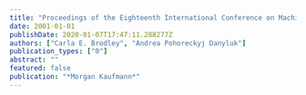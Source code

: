 ```yaml
---
title: "Proceedings of the Eighteenth International Conference on Machine Learning (ICML 2001), Williams College, Williamstown, MA, USA, June 28 - July 1, 2001"
date: 2001-01-01
publishDate: 2020-01-07T17:47:11.288277Z
authors: ["Carla E. Brodley", "Andrea Pohoreckyj Danyluk"]
publication_types: ["0"]
abstract: ""
featured: false
publication: "*Morgan Kaufmann*"
---
```



